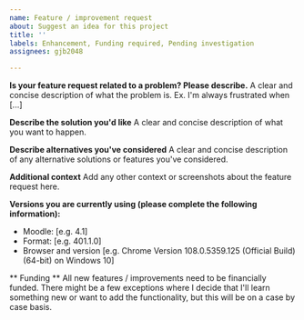 ```yaml
---
name: Feature / improvement request
about: Suggest an idea for this project
title: ''
labels: Enhancement, Funding required, Pending investigation
assignees: gjb2048

---
```


**Is your feature request related to a problem? Please describe.**
A clear and concise description of what the problem is. Ex. I'm always frustrated when [...]

**Describe the solution you'd like**
A clear and concise description of what you want to happen.

**Describe alternatives you've considered**
A clear and concise description of any alternative solutions or features you've considered.

**Additional context**
Add any other context or screenshots about the feature request here.

**Versions you are currently using (please complete the following information):**
 - Moodle: [e.g. 4.1]
 - Format: [e.g. 401.1.0]
 - Browser and version [e.g. Chrome Version 108.0.5359.125 (Official Build) (64-bit) on Windows 10]

** Funding **
All new features / improvements need to be financially funded.  There might be a few exceptions where I decide that I'll learn something new or want to add the functionality, but this will be on a case by case basis.
